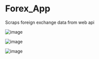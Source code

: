 # Forex_App
Scraps foreign exchange data from web api

![image](https://github.com/O-Cube/Forex_App/assets/65163799/1667d1f7-90d2-4992-b88e-38347611420c)

![image](https://github.com/O-Cube/Forex_App/assets/65163799/2f3456ea-0567-452e-b945-eb0ac6230a52)

![image](https://github.com/O-Cube/Forex_App/assets/65163799/43ffe5da-e24e-47d2-bafd-031090ccfac6)



